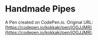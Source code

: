 # Handmade Pipes

A Pen created on CodePen.io. Original URL: [https://codepen.io/kokkaki/pen/jOGJJMR](https://codepen.io/kokkaki/pen/jOGJJMR).

